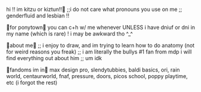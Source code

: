 hi !! im kitzu or kiztun!!🐾
;;i do not care what pronouns you use on me
;; genderfluid and lesbian !!

🐾for ponytown🐾
you can c+h w/ me whenever UNLESS i have dniuf or dni in my name (which is rare) ! i may be awkward tho ^_^

🐾about me🐾
;; i enjoy to draw, and im trying to learn how to do anatomy (not for weird reasons you freak)
;; i am literally the bullys #1 fan from mdp i will find everything out about him
;; um idk

🐾fandoms im in🐾
max design pro, slendytubbies, baldi basics, ori, rain world, centaurworld, fnaf, pressure, doors, picos school, poppy playtime, etc (i forgot the rest)
